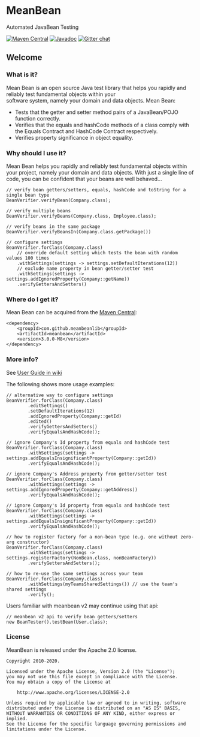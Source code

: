 # MeanBean

Automated JavaBean Testing

[![Maven Central](https://maven-badges.herokuapp.com/maven-central/com.github.meanbeanlib/meanbean/badge.svg)](https://maven-badges.herokuapp.com/maven-central/com.github.meanbeanlib/meanbean)
[![Javadoc](https://javadoc.io/badge2/com.github.meanbeanlib/meanbean/javadoc.svg)](https://javadoc.io/doc/com.github.meanbeanlib/meanbean)
[![Gitter chat](https://badges.gitter.im/meanbeanhq/community.svg)](https://gitter.im/meanbeanhq/community)

## Welcome

### What is it?

Mean Bean is an open source Java test library that helps you rapidly and reliably test fundamental objects within your <br/>
software system, namely your domain and data objects. Mean Bean:

  - Tests that the getter and setter method pairs of a JavaBean/POJO function correctly.
  - Verifies that the equals and hashCode methods of a class comply with the Equals Contract and HashCode Contract respectively.
  - Verifies property significance in object equality.

### Why should I use it?

Mean Bean helps you rapidly and reliably test fundamental objects within your project, namely your domain and data objects.
With just a single line of code, you can be confident that your beans are well behaved…

	// verify bean getters/setters, equals, hashCode and toString for a single bean type
	BeanVerifier.verifyBean(Company.class);
	
	// verify multiple beans
	BeanVerifier.verifyBeans(Company.class, Employee.class);
	
	// verify beans in the same package
	BeanVerifier.verifyBeansIn(Company.class.getPackage())
	
	// configure settings
	BeanVerifier.forClass(Company.class)
		// override default setting which tests the bean with random values 100 times
		.withSettings(settings -> settings.setDefaultIterations(12))
		// exclude name property in bean getter/setter test
		.withSettings(settings -> settings.addIgnoredProperty(Company::getName))
		.verifyGettersAndSetters()

### Where do I get it?

Mean Bean can be acquired from the <a href="https://maven-badges.herokuapp.com/maven-central/com.github.meanbeanlib/meanbean">Maven Central</a>:

    <dependency>
        <groupId>com.github.meanbeanlib</groupId>
        <artifactId>meanbean</artifactId>
        <version>3.0.0-M8</version>
    </dependency>

### More info?

See [User Guide in wiki](https://github.com/meanbeanlib/meanbean/wiki)

The following shows more usage examples:

	// alternative way to configure settings
	BeanVerifier.forClass(Company.class)
			.editSettings()
			.setDefaultIterations(12)
			.addIgnoredProperty(Company::getId)
			.edited()
			.verifyGettersAndSetters()
			.verifyEqualsAndHashCode();
	
	// ignore Company's Id property from equals and hashCode test
	BeanVerifier.forClass(Company.class)
			.withSettings(settings -> settings.addEqualsInsignificantProperty(Company::getId))
			.verifyEqualsAndHashCode();
	
	// ignore Company's Address property from getter/setter test
	BeanVerifier.forClass(Company.class)
			.withSettings(settings -> settings.addIgnoredProperty(Company::getAddress))
			.verifyEqualsAndHashCode();
	
	// ignore Company's Id property from equals and hashCode test
	BeanVerifier.forClass(Company.class)
			.withSettings(settings -> settings.addEqualsInsignificantProperty(Company::getId))
			.verifyEqualsAndHashCode();
			
	// how to register factory for a non-bean type (e.g. one without zero-arg constructor) 
	BeanVerifier.forClass(Company.class)
			.withSettings(settings -> settings.registerFactory(NonBean.class, nonBeanFactory))
			.verifyGettersAndSetters();
	
	// how to re-use the same settings across your team
	BeanVerifier.forClass(Company.class)
			.withSettings(myTeamsSharedSettings()) // use the team's shared settings
			.verify();

Users familiar with meanbean v2 may continue using that api:

	// meanbean v2 api to verify bean getters/setters
	new BeanTester().testBean(User.class);
	
### License

MeanBean is released under the Apache 2.0 license.

```
Copyright 2010-2020.

Licensed under the Apache License, Version 2.0 (the "License");
you may not use this file except in compliance with the License.
You may obtain a copy of the License at

    http://www.apache.org/licenses/LICENSE-2.0

Unless required by applicable law or agreed to in writing, software
distributed under the License is distributed on an "AS IS" BASIS,
WITHOUT WARRANTIES OR CONDITIONS OF ANY KIND, either express or implied.
See the License for the specific language governing permissions and
limitations under the License.
```
